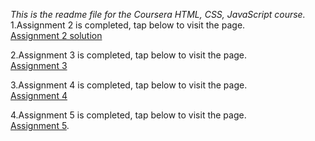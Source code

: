 *This is the readme file for the Coursera HTML, CSS, JavaScript course.* <br/>
1.Assignment 2 is completed, tap below to visit the page. <br/>
[Assignment 2 solution](https://elderwand19.github.io/coursera_webd_assign/module2-solutions/index.html) <br/>


2.Assignment 3 is completed, tap below to visit the page. <br/>
[Assignment 3](https://elderwand19.github.io/coursera_webd_assign/module3-sol/index.html)<br/>

3.Assignment 4 is completed, tap below to visit the page. <br/>
[Assignment 4](https://elderwand19.github.io/coursera_webd_assign/module4-sol/harder/index.html) <br/>

4.Assignment 5 is completed, tap below to visit the page. <br/>
[Assignment 5](https://elderwand19.github.io/coursera_webd_assign/module5-sol/index.html).

